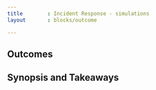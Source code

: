 ```yaml
---
title        : Incident Response - simulations
layout       : blocks/outcome

---
```



## Outcomes



## Synopsis and Takeaways
